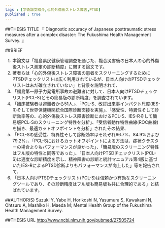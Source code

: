 ```yaml
--- 
tags : [学術論文紹介,心的外傷後ストレス障害,PTSD] 
published : true
---
```


##THESIS TITLE
『
Diagnostic accuracy of Japanese posttraumatic stress measures after a complex disaster: The Fukushima Health Management Survey.
』
  
##BRIEF
1. 本論文は「福島県民健康管理調査を通じた、複合災害後の日本人の心的外傷後ストレス測定の診断精度」に関する論文です。
1. 著者らは「心的外傷後ストレス障害の患者をスクリーニングするためにPTSDチェックリストは広く利用されているが、日本人向けのPTSDチェックリストは未だ確立されていない」と背景を説明されて、
1. 「福島第一原子力発電所事故の避難者に対して、日本人向けPTSDチェックリスト(PCL-S)とその簡易版の診断精度」を調査されています。
1. 「臨床被験者は避難者から51人」、「PCL-S、改訂出来事インパクト尺度(IES-R)そして世界保健機関統合国際診断面接を実施」、「感受性、特異性そして診断効率等の、心的外傷後ストレス障害診断におけるPCL-S、IES-Rそして簡易版PCL-Sのスクリーニング特性を分析」、「受信者動作特性曲線(ROC曲線)を描き、最適カットオフポイントを分析」されたその結果、
1. 「PCL-Sの感受性、特異性そして診断効率はそれぞれ66.7%、84.9%および79.2%」、「PCL-Sにおけるカットオフポイントによる方法は、症状クラスターの場合よりもパフォーマンスが良かった」、「簡易版のスクリーニング特性はフル版の特性と同等であった」、「日本人向けPTSDチェックリスト(PCL-S)は適度な診断精度を示し、精神障害の診断と統計マニュアル第4版に基づいたIES-RによるPTSD診断よりもパフォーマンスが向上した」等を報告されて、
1. 「日本人向けPTSDチェックリスト(PCL-S)は信頼かつ有効なスクリーニングツールであり、その診断精度はフル版も簡易版も共に合理的である」と結ばれています。




##AUTHOR(S)
Suzuki Y, Yabe H, Horikoshi N, Yasumura S, Kawakami N, Ohtsuru A, Mashiko H, Maeda M; Mental Health Group of the Fukushima Health Management Survey.
  
##THESIS URL
[
http://www.ncbi.nlm.nih.gov/pubmed/27505724
](
http://www.ncbi.nlm.nih.gov/pubmed/27505724
)